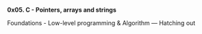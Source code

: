 **0x05. C - Pointers, arrays and strings**

 Foundations - Low-level programming & Algorithm ― Hatching out